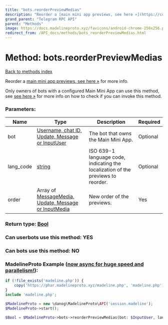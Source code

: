 ```yaml
---
title: "bots.reorderPreviewMedias"
description: "Reorder a [main mini app previews, see here »](https://core.telegram.org/api/bots/webapps#main-mini-app-previews) for more info."
grand_parent: "Telegram RPC API"
parent: "Methods"
image: https://docs.madelineproto.xyz/favicons/android-chrome-256x256.png
redirect_from: /API_docs/methods/bots_reorderPreviewMedias.html
---
```

# Method: bots.reorderPreviewMedias
[Back to methods index](index.html)



Reorder a [main mini app previews, see here »](https://core.telegram.org/api/bots/webapps#main-mini-app-previews) for more info.

Only owners of bots with a configured Main Mini App can use this method, see [see here »](https://core.telegram.org/api/bots/webapps#main-mini-app-previews) for more info on how to check if you can invoke this method.

### Parameters:

| Name     |    Type       | Description | Required |
|----------|---------------|-------------|----------|
|bot|[Username, chat ID, Update, Message or InputUser](/API_docs/types/InputUser.html) | The bot that owns the Main Mini App. | Optional|
|lang\_code|[string](/API_docs/types/string.html) | ISO 639-1 language code, indicating the localization of the previews to reorder. | Optional|
|order|Array of [MessageMedia, Update, Message or InputMedia](/API_docs/types/InputMedia.html) | New order of the previews. | Yes|


### Return type: [Bool](/API_docs/types/Bool.html)

### Can userbots use this method: **YES**

### Can bots use this method: **NO**


### MadelineProto Example ([now async for huge speed and parallelism!](https://docs.madelineproto.xyz/docs/ASYNC.html)):


```php
if (!file_exists('madeline.php')) {
    copy('https://phar.madelineproto.xyz/madeline.php', 'madeline.php');
}
include 'madeline.php';

$MadelineProto = new \danog\MadelineProto\API('session.madeline');
$MadelineProto->start();

$Bool = $MadelineProto->bots->reorderPreviewMedias(bot: $InputUser, lang_code: 'string', order: [$InputMedia, $InputMedia], );
```

